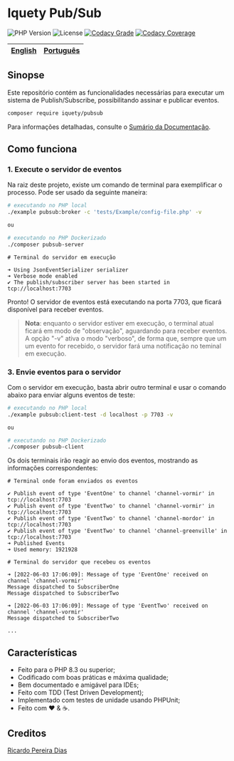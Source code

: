 # Iquety Pub/Sub

![PHP Version](https://img.shields.io/badge/php-%5E8.3-blue)
![License](https://img.shields.io/badge/license-MIT-blue)
[![Codacy Grade](https://app.codacy.com/project/badge/Grade/8b2a8762c63a4c1b9495b066fd00e82d)](https://www.codacy.com/gh/iquety/pubsub/dashboard?utm_source=github.com&amp;utm_medium=referral&amp;utm_content=iquety/pubsub&amp;utm_campaign=Badge_Grade)
[![Codacy Coverage](https://app.codacy.com/project/badge/Coverage/8b2a8762c63a4c1b9495b066fd00e82d)](https://www.codacy.com/gh/iquety/pubsub/dashboard?utm_source=github.com&utm_medium=referral&utm_content=iquety/pubsub&utm_campaign=Badge_Coverage)

[English](../../readme.md) | [Português](leiame.md)
-- | --

## Sinopse

Este repositório contém as funcionalidades necessárias para executar um sistema de Publish/Subscribe, possibilitando assinar e publicar eventos.

```bash
composer require iquety/pubsub
```

Para informações detalhadas, consulte o [Sumário da Documentação](indice.md).

## Como funciona

### 1. Execute o servidor de eventos

Na raiz deste projeto, existe um comando de terminal para exemplificar o processo. Pode ser usado da seguinte maneira:

```bash
# executando no PHP local
./example pubsub:broker -c 'tests/Example/config-file.php' -v

ou

# executando no PHP Dockerizado
./composer pubsub-server
```

```text
# Terminal do servidor em execução

➜ Using JsonEventSerializer serializer
➜ Verbose mode enabled
✔ The publish/subscriber server has been started in tcp://localhost:7703
```

Pronto! O servidor de eventos está executando na porta 7703, que ficará disponível para receber eventos.

> **Nota**: enquanto o servidor estiver em execução, o terminal atual ficará em modo de "observação", aguardando para receber eventos. A opção "-v" ativa o modo "verboso", de forma que, sempre que um um evento for recebido, o servidor fará uma notificação no teminal em execução.

### 3. Envie eventos para o servidor

Com o servidor em execução, basta abrir outro terminal e usar o comando abaixo para enviar alguns eventos de teste:

```bash
# executando no PHP local
./example pubsub:client-test -d localhost -p 7703 -v

ou

# executando no PHP Dockerizado
./composer pubsub-client
```

Os dois terminais irão reagir ao envio dos eventos, mostrando as informações correspondentes:

```text
# Terminal onde foram enviados os eventos

✔ Publish event of type 'EventOne' to channel 'channel-vormir' in tcp://localhost:7703
✔ Publish event of type 'EventTwo' to channel 'channel-vormir' in tcp://localhost:7703
✔ Publish event of type 'EventTwo' to channel 'channel-mordor' in tcp://localhost:7703
✔ Publish event of type 'EventTwo' to channel 'channel-greenville' in tcp://localhost:7703
➜ Published Events
➜ Used memory: 1921928
```

```text
# Terminal do servidor que recebeu os eventos

➜ [2022-06-03 17:06:09]: Message of type 'EventOne' received on channel 'channel-vormir'
Message dispatched to SubscriberOne
Message dispatched to SubscriberTwo

➜ [2022-06-03 17:06:09]: Message of type 'EventTwo' received on channel 'channel-vormir'
Message dispatched to SubscriberTwo

...
```

## Características

- Feito para o PHP 8.3 ou superior;
- Codificado com boas práticas e máxima qualidade;
- Bem documentado e amigável para IDEs;
- Feito com TDD (Test Driven Development);
- Implementado com testes de unidade usando PHPUnit;
- Feito com :heart: &amp; :coffee:.

## Creditos

[Ricardo Pereira Dias](https://www.ricardopedias.com.br)
